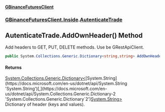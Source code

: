 #### [GBinanceFuturesClient](./index.md 'index')
### [GBinanceFuturesClient.Inside](./GBinanceFuturesClient-Inside.md 'GBinanceFuturesClient.Inside').[AutenticateTrade](./GBinanceFuturesClient-Inside-AutenticateTrade.md 'GBinanceFuturesClient.Inside.AutenticateTrade')
## AutenticateTrade.AddOwnHeader() Method
Add headers to GET, PUT, DELETE methods. Use be GRestApiClient.  
```csharp
public System.Collections.Generic.Dictionary<string,string> AddOwnHeader();
```
#### Returns
[System.Collections.Generic.Dictionary&lt;](https://docs.microsoft.com/en-us/dotnet/api/System.Collections.Generic.Dictionary-2 'System.Collections.Generic.Dictionary`2')[System.String](https://docs.microsoft.com/en-us/dotnet/api/System.String 'System.String')[,](https://docs.microsoft.com/en-us/dotnet/api/System.Collections.Generic.Dictionary-2 'System.Collections.Generic.Dictionary`2')[System.String](https://docs.microsoft.com/en-us/dotnet/api/System.String 'System.String')[&gt;](https://docs.microsoft.com/en-us/dotnet/api/System.Collections.Generic.Dictionary-2 'System.Collections.Generic.Dictionary`2')  
Dictionary of header (keys and values).  
